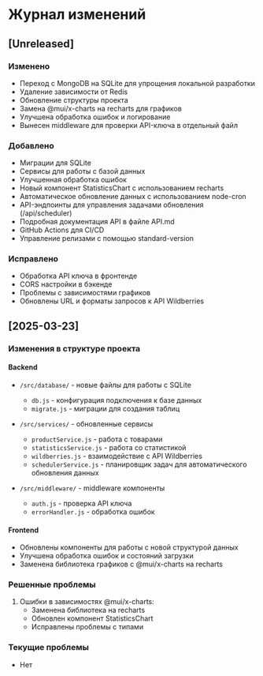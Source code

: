 # Журнал изменений

## [Unreleased]

### Изменено
- Переход с MongoDB на SQLite для упрощения локальной разработки
- Удаление зависимости от Redis
- Обновление структуры проекта
- Замена @mui/x-charts на recharts для графиков
- Улучшена обработка ошибок и логирование
- Вынесен middleware для проверки API-ключа в отдельный файл

### Добавлено
- Миграции для SQLite
- Сервисы для работы с базой данных
- Улучшенная обработка ошибок
- Новый компонент StatisticsChart с использованием recharts
- Автоматическое обновление данных с использованием node-cron
- API-эндпоинты для управления задачами обновления (/api/scheduler)
- Подробная документация API в файле API.md
- GitHub Actions для CI/CD
- Управление релизами с помощью standard-version

### Исправлено
- Обработка API ключа в фронтенде
- CORS настройки в бэкенде
- Проблемы с зависимостями графиков
- Обновлены URL и форматы запросов к API Wildberries

## [2025-03-23]

### Изменения в структуре проекта

#### Backend
- `/src/database/` - новые файлы для работы с SQLite
  - `db.js` - конфигурация подключения к базе данных
  - `migrate.js` - миграции для создания таблиц

- `/src/services/` - обновленные сервисы
  - `productService.js` - работа с товарами
  - `statisticsService.js` - работа со статистикой
  - `wildberries.js` - взаимодействие с API Wildberries
  - `schedulerService.js` - планировщик задач для автоматического обновления данных

- `/src/middleware/` - middleware компоненты
  - `auth.js` - проверка API ключа
  - `errorHandler.js` - обработка ошибок

#### Frontend
- Обновлены компоненты для работы с новой структурой данных
- Улучшена обработка ошибок и состояний загрузки
- Заменена библиотека графиков с @mui/x-charts на recharts

### Решенные проблемы
1. Ошибки в зависимостях @mui/x-charts:
   - Заменена библиотека на recharts
   - Обновлен компонент StatisticsChart
   - Исправлены проблемы с типами

### Текущие проблемы
- Нет
